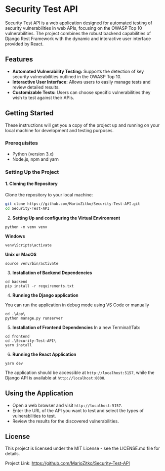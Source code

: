 # Security Test API

Security Test API is a web application designed for automated testing of security vulnerabilities in web APIs, focusing on the OWASP Top 10 vulnerabilities. The project combines the robust backend capabilities of Django Rest Framework with the dynamic and interactive user interface provided by React.

## Features

- **Automated Vulnerability Testing:** Supports the detection of key security vulnerabilities outlined in the OWASP Top 10.
- **Interactive User Interface:** Allows users to easily manage tests and review detailed results.
- **Customizable Tests:** Users can choose specific vulnerabilities they wish to test against their APIs.

## Getting Started

These instructions will get you a copy of the project up and running on your local machine for development and testing purposes.

### Prerequisites

- Python (version 3.x)
- Node.js, npm and yarn

### Setting Up the Project

#### 1. Cloning the Repository
Clone the repository to your local machine:
```bash
git clone https://github.com/MarioZitko/Security-Test-API.git
cd Security-Test-API
```

2. **Setting Up and configuring the Virtual Environment**
```
python -m venv venv
```

**Windows**
```
venv\Scripts\activate
```

**Unix or MacOS**
```
source venv/bin/activate
```

3. **Installation of Backend Dependencies**
```
cd backend
pip install -r requirements.txt
```

4. **Running the Django application**

You can run the application in debug mode using VS Code or manually
```
cd .\App\
python manage.py runserver
```

5. **Installation of Frontend Dependencies**
In a new Terminal/Tab:
```
cd frontend
cd .\Security-Test-API\
yarn install
```

6. **Running the React Application**
```
yarn dev
```
The application should be accessible at `http://localhost:5157`, while the Django API is available at `http://localhost:8000`.

## Using the Application

- Open a web browser and visit `http://localhost:5157`.
- Enter the URL of the API you want to test and select the types of vulnerabilities to test.
- Review the results for the discovered vulnerabilities.

## License

This project is licensed under the MIT License - see the LICENSE.md file for details.

Project Link: https://github.com/MarioZitko/Security-Test-API
